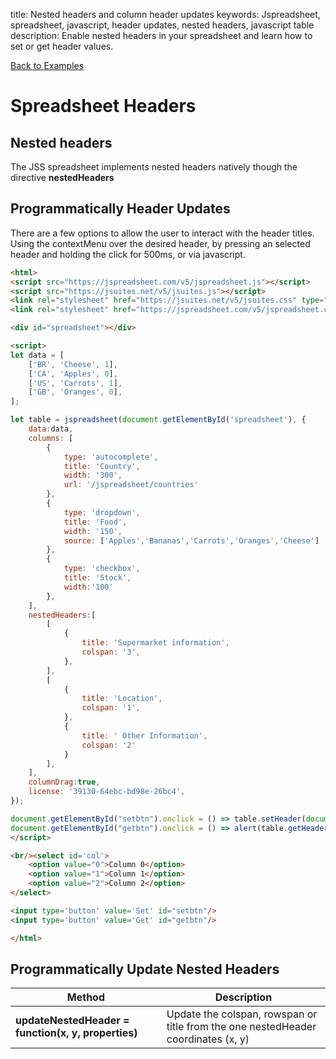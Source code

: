 title: Nested headers and column header updates
keywords: Jspreadsheet, spreadsheet, javascript, header updates, nested headers, javascript table
description: Enable nested headers in your spreadsheet and learn how to set or get header values.

[Back to Examples](/docs/v5/examples "Back to the examples section")

# Spreadsheet Headers

## Nested headers

The JSS spreadsheet implements nested headers natively though the directive **nestedHeaders**
 

## Programmatically Header Updates

There are a few options to allow the user to interact with the header titles. Using the contextMenu over the desired header, by pressing an selected header and holding the click for 500ms, or via javascript.

```html
<html>
<script src="https://jspreadsheet.com/v5/jspreadsheet.js"></script>
<script src="https://jsuites.net/v5/jsuites.js"></script>
<link rel="stylesheet" href="https://jsuites.net/v5/jsuites.css" type="text/css" />
<link rel="stylesheet" href="https://jspreadsheet.com/v5/jspreadsheet.css" type="text/css" />

<div id="spreadsheet"></div>

<script>
let data = [
    ['BR', 'Cheese', 1],
    ['CA', 'Apples', 0],
    ['US', 'Carrots', 1],
    ['GB', 'Oranges', 0],
];

let table = jspreadsheet(document.getElementById('spreadsheet'), {
    data:data,
    columns: [
        {
            type: 'autocomplete',
            title: 'Country',
            width: '300',
            url: '/jspreadsheet/countries'
        },
        {
            type: 'dropdown',
            title: 'Food',
            width: '150',
            source: ['Apples','Bananas','Carrots','Oranges','Cheese']
        },
        {
            type: 'checkbox',
            title: 'Stock',
            width:'100'
        },
    ],
    nestedHeaders:[
        [
            {
                title: 'Supermarket information',
                colspan: '3',
            },
        ],
        [
            {
                title: 'Location',
                colspan: '1',
            },
            {
                title: ' Other Information',
                colspan: '2'
            }
        ],
    ],
    columnDrag:true,
    license: '39130-64ebc-bd98e-26bc4',
});

document.getElementById("setbtn").onclick = () => table.setHeader(document.getElementById('col').value)
document.getElementById("getbtn").onclick = () => alert(table.getHeader(document.getElementById('col').value))
</script>

<br/><select id='col'>
    <option value="0">Column 0</option>
    <option value="1">Column 1</option>
    <option value="2">Column 2</option>
</select>

<input type='button' value='Set' id="setbtn"/>
<input type='button' value='Get' id="getbtn"/>

</html>
```

## Programmatically Update Nested Headers

| Method                                              | Description                                                                       |
| ----------------------------------------------------|-----------------------------------------------------------------------------------|
| **updateNestedHeader = function(x, y, properties)** | Update the colspan, rowspan or title from the one nestedHeader coordinates (x, y) |


